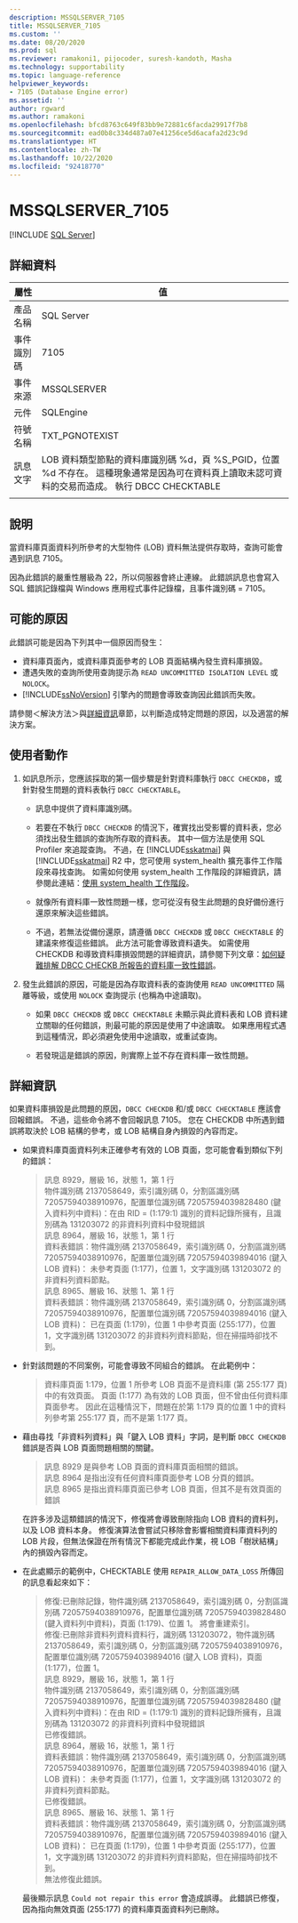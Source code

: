 ```yaml
---
description: MSSQLSERVER_7105
title: MSSQLSERVER_7105
ms.custom: ''
ms.date: 08/20/2020
ms.prod: sql
ms.reviewer: ramakoni1, pijocoder, suresh-kandoth, Masha
ms.technology: supportability
ms.topic: language-reference
helpviewer_keywords:
- 7105 (Database Engine error)
ms.assetid: ''
author: rgward
ms.author: ramakoni
ms.openlocfilehash: bfcd8763c649f83bb9e72881c6facda29917f7b8
ms.sourcegitcommit: ead0b8c334d487a07e41256ce5d6acafa2d23c9d
ms.translationtype: HT
ms.contentlocale: zh-TW
ms.lasthandoff: 10/22/2020
ms.locfileid: "92418770"
---
```

# <a name="mssqlserver_7105"></a>MSSQLSERVER_7105
 [!INCLUDE [SQL Server](../../includes/applies-to-version/sqlserver.md)]

## <a name="details"></a>詳細資料

|屬性|值|
|---|---|
|產品名稱|SQL Server|
|事件識別碼|7105|
|事件來源|MSSQLSERVER|
|元件|SQLEngine|
|符號名稱|TXT_PGNOTEXIST|
|訊息文字|LOB 資料類型節點的資料庫識別碼 %d，頁 %S_PGID，位置 %d 不存在。 這種現象通常是因為可在資料頁上讀取未認可資料的交易而造成。 執行 DBCC CHECKTABLE|
||

## <a name="explanation"></a>說明

當資料庫頁面資料列所參考的大型物件 (LOB) 資料無法提供存取時，查詢可能會遇到訊息 7105。

因為此錯誤的嚴重性層級為 22，所以伺服器會終止連線。 此錯誤訊息也會寫入 SQL 錯誤記錄檔與 Windows 應用程式事件記錄檔，且事件識別碼 = 7105。

## <a name="possible-causes"></a>可能的原因

此錯誤可能是因為下列其中一個原因而發生：

- 資料庫頁面內，或資料庫頁面參考的 LOB 頁面結構內發生資料庫損毀。
- 遭遇失敗的查詢所使用查詢提示為 `READ UNCOMMITTED ISOLATION LEVEL` 或 `NOLOCK`。
- [!INCLUDE[ssNoVersion](../../includes/ssnoversion-md.md)] 引擎內的問題會導致查詢因此錯誤而失敗。

請參閱＜解決方法＞與[詳細資訊](#more-information)章節，以判斷造成特定問題的原因，以及適當的解決方案。

## <a name="user-action"></a>使用者動作

1. 如訊息所示，您應該採取的第一個步驟是針對資料庫執行 `DBCC CHECKDB`，或針對發生問題的資料表執行 `DBCC CHECKTABLE`。

    - 訊息中提供了資料庫識別碼。
    - 若要在不執行 `DBCC CHECKDB` 的情況下，確實找出受影響的資料表，您必須找出發生錯誤的查詢所存取的資料表。 其中一個方法是使用 SQL Profiler 來追蹤查詢。 不過，在 [!INCLUDE[sskatmai](../../includes/sskatmai-md.md)] 與 [!INCLUDE[sskatmai](../../includes/sskatmai-md.md)] R2 中，您可使用 system_health 擴充事件工作階段來尋找查詢。 如需如何使用 system_health 工作階段的詳細資訊，請參閱此連結：[使用 system_health 工作階段](/sql/relational-databases/extended-events/use-the-system-health-session)。

    - 就像所有資料庫一致性問題一樣，您可從沒有發生此問題的良好備份進行還原來解決這些錯誤。

    - 不過，若無法從備份還原，請遵循 `DBCC CHECKDB` 或 `DBCC CHECKTABLE` 的建議來修復這些錯誤。 此方法可能會導致資料遺失。 如需使用 CHECKDB 和導致資料庫損毀問題的詳細資訊，請參閱下列文章：[如何疑難排解 DBCC CHECKB 所報告的資料庫一致性錯誤](https://support.microsoft.com/kb/2015748)。
  
1. 發生此錯誤的原因，可能是因為存取資料表的查詢使用 `READ UNCOMMITTED` 隔離等級，或使用 `NOLOCK` 查詢提示 (也稱為中途讀取)。

   - 如果 `DBCC CHECKDB` 或 `DBCC CHECKTABLE` 未顯示與此資料表和 LOB 資料建立關聯的任何錯誤，則最可能的原因是使用了中途讀取。 如果應用程式遇到這種情況，即必須避免使用中途讀取，或重試查詢。
  
   - 若發現這是錯誤的原因，則實際上並不存在資料庫一致性問題。

## <a name="more-information"></a>詳細資訊

如果資料庫損毀是此問題的原因，`DBCC CHECKDB` 和/或 `DBCC CHECKTABLE` 應該會回報錯誤。 不過，這些命令將不會回報訊息 7105。 您在 CHECKDB 中所遇到錯誤將取決於 LOB 結構的參考，或 LOB 結構自身內損毀的內容而定。

- 如果資料庫頁面資料列未正確參考有效的 LOB 頁面，您可能會看到類似下列的錯誤：

    > 訊息 8929，層級 16，狀態 1，第 1 行  
    物件識別碼 2137058649，索引識別碼 0，分割區識別碼 72057594038910976，配置單位識別碼 72057594039828480 (鍵入資料列中資料)：在由 RID = (1:179:1) 識別的資料記錄所擁有，且識別碼為 131203072 的非資料列資料中發現錯誤  
    訊息 8964，層級 16，狀態 1，第 1 行  
    資料表錯誤：物件識別碼 2137058649，索引識別碼 0，分割區識別碼 72057594038910976，配置單位識別碼 72057594039894016 (鍵入 LOB 資料)： 未參考頁面 (1:177)，位置 1，文字識別碼 131203072 的非資料列資料節點。  
    訊息 8965、層級 16、狀態 1、第 1 行  
    資料表錯誤：物件識別碼 2137058649，索引識別碼 0，分割區識別碼 72057594038910976，配置單位識別碼 72057594039894016 (鍵入 LOB 資料)： 已在頁面 (1:179)，位置 1 中參考頁面 (255:177)，位置 1，文字識別碼 131203072 的非資料列資料節點，但在掃描時卻找不到。  

- 針對該問題的不同案例，可能會導致不同組合的錯誤。 在此範例中：  

    > 資料庫頁面 1:179，位置 1 所參考 LOB 頁面不是資料庫 (第 255:177 頁) 中的有效頁面。 頁面 (1:177) 為有效的 LOB 頁面，但不曾由任何資料庫頁面參考。 因此在這種情況下，問題在於第 1:179 頁的位置 1 中的資料列參考第 255:177 頁，而不是第 1:177 頁。

- 藉由尋找「非資料列資料」與「鍵入 LOB 資料」字詞，是判斷 `DBCC CHECKDB` 錯誤是否與 LOB 頁面問題相關的關鍵。

    > 訊息 8929 是與參考 LOB 頁面的資料庫頁面相關的錯誤。  
訊息 8964 是指出沒有任何資料庫頁面參考 LOB 分頁的錯誤。  
訊息 8965 是指出資料庫頁面已參考 LOB 頁面，但其不是有效頁面的錯誤

    在許多涉及這類錯誤的情況下，修復將會導致刪除指向 LOB 資料的資料列，以及 LOB 資料本身。 修復演算法會嘗試只移除會影響相關資料庫資料列的 LOB 片段，但無法保證在所有情況下都能完成此作業，視 LOB「樹狀結構」內的損毀內容而定。

- 在此處顯示的範例中，CHECKTABLE 使用 `REPAIR_ALLOW_DATA_LOSS` 所傳回的訊息看起來如下：

    > 修復:已刪除記錄，物件識別碼 2137058649，索引識別碼 0，分割區識別碼 72057594038910976，配置單位識別碼 72057594039828480 (鍵入資料列中資料)，頁面 (1:179)、位置 1。 將會重建索引。  
    修復:已刪除非資料列資料資料行，識別碼 131203072，物件識別碼 2137058649，索引識別碼 0，分割區識別碼 72057594038910976，配置單位識別碼 72057594039894016 (鍵入 LOB 資料)，頁面 (1:177)，位置 1。  
    訊息 8929，層級 16，狀態 1，第 1 行  
    物件識別碼 2137058649，索引識別碼 0，分割區識別碼 72057594038910976，配置單位識別碼 72057594039828480 (鍵入資料列中資料)：在由 RID = (1:179:1) 識別的資料記錄所擁有，且識別碼為 131203072 的非資料列資料中發現錯誤  
            已修復錯誤。  
    訊息 8964，層級 16，狀態 1，第 1 行  
    資料表錯誤：物件識別碼 2137058649，索引識別碼 0，分割區識別碼 72057594038910976，配置單位識別碼 72057594039894016 (鍵入 LOB 資料)： 未參考頁面 (1:177)，位置 1，文字識別碼 131203072 的非資料列資料節點。  
            已修復錯誤。  
    訊息 8965、層級 16、狀態 1、第 1 行  
    資料表錯誤：物件識別碼 2137058649，索引識別碼 0，分割區識別碼 72057594038910976，配置單位識別碼 72057594039894016 (鍵入 LOB 資料)： 已在頁面 (1:179)，位置 1 中參考頁面 (255:177)，位置 1，文字識別碼 131203072 的非資料列資料節點，但在掃描時卻找不到。  
            無法修復此錯誤。

    最後顯示訊息 `Could not repair this error` 會造成誤導。 此錯誤已修復，因為指向無效頁面 (255:177) 的資料庫頁面資料列已刪除。

